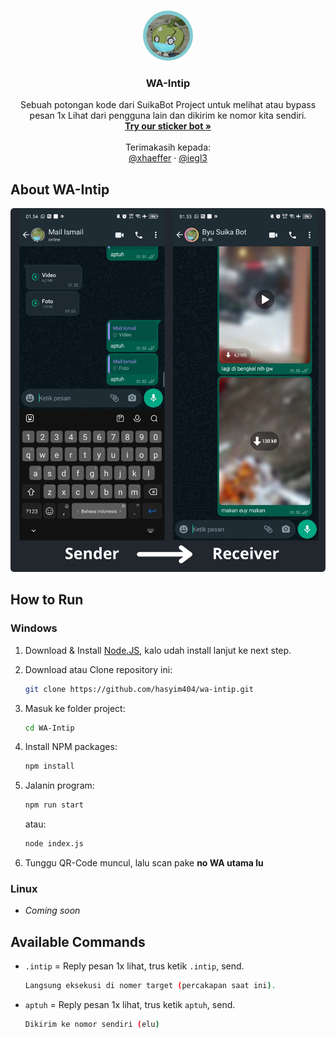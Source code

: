 <a name="readme-top"></a>

<!-- PROJECT LOGO -->
<br />
<div align="center">
  <a href="https://github.com/hasyim404/wa-intip/blob/master/temp/suika.png">
    <img style="border-radius: 50%;" src="temp/suika.png" alt="Logo" width="80" height="80">
  </a>

  <h3 align="center">WA-Intip</h3>

  <p align="center">
    Sebuah potongan kode dari SuikaBot Project untuk melihat atau bypass pesan 1x Lihat dari pengguna lain dan dikirim ke nomor kita sendiri.
    <br />
    <a href="https://github.com/othneildrew/Best-README-Template"><strong>Try our sticker bot »</strong></a>
    <br />
    <br />
    Terimakasih kepada:
    <br />
    <a href="https://github.com/xhaeffer">@xhaeffer</a>
    ·
    <a href="https://github.com/iegl3">@iegl3 </a>
  </p>
</div>

<!-- ABOUT THE PROJECT -->

## About WA-Intip

<div align="center">
    <a href="https://github.com/hasyim404/wa-intip/blob/master/temp/screenshoot.png">
    <img style="border-radius: 1%" src="temp/screenshoot.png">
    </a>
</div>

## How to Run

### Windows

1. Download & Install [Node.JS](https://nodejs.org/en), kalo udah install lanjut ke next step.

2. Download atau Clone repository ini:

   ```sh
   git clone https://github.com/hasyim404/wa-intip.git
   ```

3. Masuk ke folder project:

   ```sh
   cd WA-Intip
   ```

4. Install NPM packages:

   ```sh
   npm install
   ```

5. Jalanin program:

   ```sh
   npm run start
   ```

   atau:

   ```sh
   node index.js
   ```

6. Tunggu QR-Code muncul, lalu scan pake **no WA utama lu**

### Linux

- _Coming soon_

## Available Commands

- `.intip` = Reply pesan 1x lihat, trus ketik `.intip`, send.

  ```sh
  Langsung eksekusi di nomer target (percakapan saat ini).
  ```

- `aptuh` = Reply pesan 1x lihat, trus ketik `aptuh`, send.
  ```sh
  Dikirim ke nomor sendiri (elu)
  ```
